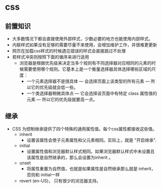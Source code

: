 # css
## 前置知识
+ 大多数情况下都会直接使用外部样式，少数必要的地方也能使用内部样式。
+ 内联样式如果没有足够的需要尽量不来使用，会增加维护工作，并很难更更新
+ 网页在加载css样式的时候遇见错误的样式会直接跳过不处理
+ 若样式冲突则按照下面的循序来进行适用
    + 浏览器是根据优先级来决定当多个规则有不同选择器对应相同的元素的时候需要使用哪个规则。它基本上是一个衡量选择器具体选择哪些区域的尺度：
        + 一个元素选择器不是很具体 — 会选择页面上该类型的所有元素 — 所以它的优先级就会低一些。
        + 一个类选择器稍微具体点 — 它会选择该页面中有特定 class 属性值的元素 — 所以它的优先级就要高一点。

##  继承
+ CSS 为控制继承提供了四个特殊的通用属性值。每个css属性都接收这些值。
    + inherit
        + 设置该属性会使子元素属性和父元素相同。实际上，就是 "开启继承".
    + initial
        + 设置属性值和浏览器默认样式相同。如果浏览器默认样式中未设置且该属性是自然继承的，那么会设置为inherit 。
    + unset
        + 将属性重置为自然值，也就是如果属性是自然继承那么就是 inherit，否则和 initial一样
    + revert (en-US)， 只有很少的浏览器支持。